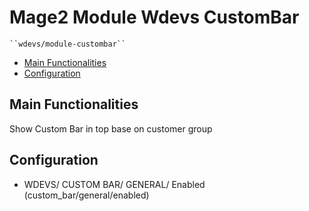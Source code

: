 # Mage2 Module Wdevs CustomBar

    ``wdevs/module-custombar``

 - [Main Functionalities](#markdown-header-main-functionalities)
 - [Configuration](#markdown-header-configuration)


## Main Functionalities
Show Custom Bar in top base on customer group

## Configuration
 - WDEVS/ CUSTOM BAR/ GENERAL/ Enabled (custom_bar/general/enabled)
 